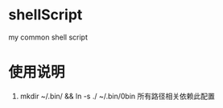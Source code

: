 shellScript
===========

my common shell script


使用说明
=========

1. mkdir ~/.bin/ && ln -s ./ ~/.bin/0bin
所有路径相关依赖此配置
